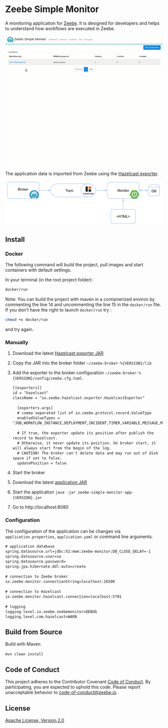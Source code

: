 Zeebe Simple Monitor
=========================

A monitoring application for [Zeebe](https://zeebe.io). It is designed for developers and helps to understand how workflows are executed in Zeebe.

![screencast](app/docs/zeebe-simple-monitor.gif)

The application data is imported from Zeebe using the [Hazelcast exporter](https://github.com/zeebe-io/zeebe-hazelcast-exporter). 

![how-it-works](app/docs/how-it-works.png)

## Install

### Docker

The following command will build the project, pull images and start containers with default settings.

In your terminal (in the root project folder):

```bash
docker/run
```
Note: You can build the project with maven in a containerized environ by commenting the line 14 and uncommenting the line 15 in the `docker/run` file.
If you don't have the right to launch `docker/run` try :

```bash
chmod +x docker/run
```
and try again.

### Manually

1. Download the latest [Hazelcast exporter JAR](https://github.com/zeebe-io/zeebe-hazelcast-exporter/releases)

2. Copy the JAR into the broker folder `~/zeebe-broker-%{VERSION}/lib`

3. Add the exporter to the broker configuration `~/zeebe-broker-%{VERSION}/config/zeebe.cfg.toml`.
    ```
    [[exporters]]
    id = "hazelcast"
    className = "io.zeebe.hazelcast.exporter.HazelcastExporter"
    
      [exporters.args]
      # comma separated list of io.zeebe.protocol.record.ValueType
      enabledValueTypes = "JOB,WORKFLOW_INSTANCE,DEPLOYMENT,INCIDENT,TIMER,VARIABLE,MESSAGE,MESSAGE_SUBSCRIPTION,MESSAGE_START_EVENT_SUBSCRIPTION"
    
      # If true, the exporter update its position after publish the record to Hazelcast.
      # Otherwise, it never update its position. On broker start, it will always start from the begin of the log. 
      # CAUTION! The broker can't delete data and may run out of disk space if set to false. 
      updatePosition = false
    ```

4. Start the broker
    
5. Download the latest [application JAR](https://github.com/zeebe-io/zeebe-simple-monitor/releases)    

6. Start the application
    `java -jar zeebe-simple-monitor-app-{VERSION}.jar`

7. Go to http://localhost:8080

### Configuration

The configuration of the application can be changes via `application.properties`, `application.yaml` or command line arguments.

```
# application database
spring.datasource.url=jdbc:h2:mem:zeebe-monitor;DB_CLOSE_DELAY=-1
spring.datasource.user=sa
spring.datasource.password=
spring.jpa.hibernate.ddl-auto=create

# connection to Zeebe broker
io.zeebe.monitor.connectionString=localhost:26500

# connection to Hazelcast
io.zeebe.monitor.hazelcast.connection=localhost:5701

# logging
logging.level.io.zeebe.zeebemonitor=DEBUG
logging.level.com.hazelcast=WARN

```

## Build from Source

Build with Maven
   
`mvn clean install`

## Code of Conduct

This project adheres to the Contributor Covenant [Code of
Conduct](/CODE_OF_CONDUCT.md). By participating, you are expected to uphold
this code. Please report unacceptable behavior to code-of-conduct@zeebe.io.

## License

[Apache License, Version 2.0](/LICENSE)
